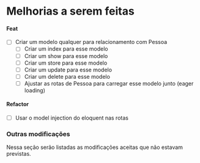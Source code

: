 
# Melhorias a serem feitas

#### Feat
- [ ] Criar um modelo qualquer para relacionamento com Pessoa
    - [ ] Criar um index para esse modelo
    - [ ] Criar um show para esse modelo
    - [ ] Criar um store para esse modelo
    - [ ] Criar um update para esse modelo
    - [ ] Criar um delete para esse modelo
    - [ ] Ajustar as rotas de Pessoa para carregar esse modelo junto (eager loading)

#### Refactor
- [ ] Usar o model injection do eloquent nas rotas

### Outras modificações
Nessa seção serão listadas as modificações aceitas que não estavam previstas.